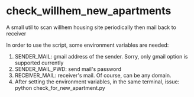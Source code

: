 # check_willhem_new_apartments
A small util to scan willhem housing site periodically then mail back to receiver

In order to use the script, some environment variables are needed:
1. SENDER_MAIL: gmail address of the sender. Sorry, only gmail option is supported currently
2. SENDER_MAIL_PWD: send mail's password
3. RECEIVER_MAIL: receiver's mail. Of course, can be any domain.
4. After setting the environment variables, in the same terminal, issue: python check_for_new_apartment.py
